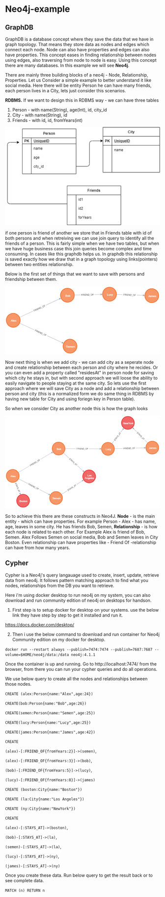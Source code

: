 # Neo4j-example

## GraphDB ## 
 GraphDB is a database concept where they save the data that we have in graph topology.
That means they store data as nodes and edges which connect each node.  Node can also have properties and edges can also have properties.
This concept eases in finding relationship between nodes using edges, also traversing from node to node is easy.
Using this concept there are many databases. In this example we will see **Neo4j**.

There are mainly three building blocks of a neo4j - Node, Relationship, Properties. Let us Consider a simple example to better understand it like social media.
Here there will be entity Person he can have many friends, each person lives in a City, lets just consider this scenarios.

**RDBMS.** 
If we want to design this in RDBMS way - we can have three tables
1. Person - with name(String), age(Int), id, city_id
2. City - with name(String), id
3. Friends - with id, id, fromYears(int)

![Screenshot](Diagram.png)

if one person is friend of another we store that in Friends table with id of both persons and when retreiving we can use join query to identify all the friends of a person.
This is fairly simple when we have two tables, but when we have huge business case this join queries become complex and time consuming. In cases like this graphdb helps us.
In graphdb this relationship is saved exactly how we draw that in a graph topology using links(pointers) between two entities relationship.

Below is the first set of things that we want to save with persons and friendship between them.

![Screenshot](graph.png)

Now next thing is when we add city - we can add city as a seperate node and create relationship between each person and city where he recides.
Or you can even add a property called "residesAt" in person node for saving which city he stays in, but with second approach we will loose the ability to easily navigate to people staying at the same city. So lets use the first approach where we will save City as a node and add a relationship between person and city (this is a normalized form we do same thing in RDBMS by having new table for City and using foriegn key in Person table).

So when we consider City as another node this is how the graph looks

![Screenshot](city.png)

So to achieve this there are these constructs in Neo4J.
**Node** - is the main entity - which can have properties. For example  Person - Alex -  has name, age, leaves in some city. He has friends Bob, Semen, 
**Relationship** - is how each node is related to each other.  For Example  Alex is friend of Bob, Semen. Alex Follows Semen on social media, Bob and Semen leaves in City Boston.
 Even relationship can have properties like - Friend Of -relationship can have  from how many years.

## Cypher ##
Cypher is a Neo4j's query langauage used to create, insert, update, retrieve data from neo4j. It follows pattern matching approach to find what you nodes, relationships from the DB you want to retrieve.

Here i'm using docker desktop to run neo4j on my system, you can also download and run  community edition of neo4j on desktops for handson.

1. First step is to setup docker for desktop on your systems. use the below  link they have step by step to get it installed and run it.

https://docs.docker.com/desktop/

2. Then i use the below command to download and run container for Neo4j Community edition on my docker for desktop.

`docker run --restart always --publish=7474:7474 --publish=7687:7687 --volume=$HOME/neo4j/data:/data neo4j:4.1.1`

Once the container is up and running.  Go to http://localhost:7474/  from the browser, from there you can run your cypher queries and do all operations.


We use below query to create all the nodes and relationships between those nodes. 

`CREATE (alex:Person{name:"Alex",age:24})`

`CREATE(bob:Person{name:"Bob",age:26})`

`CREATE(semen:Person{name:"Semen",age:25})`

`CREATE(lucy:Person{name:"Lucy",age:25})`

`CREATE(james:Person{name:"James",age:42})`

`CREATE `

`(alex)-[:FRIEND_OF{fromYears:2}]->(semen)`,

`(alex)-[:FRIEND_OF{fromYears:3}]->(bob)`,

`(bob)-[:FRIEND_OF{fromYears:5}]->(lucy)`,

`(lucy)-[:FRIEND_OF{fromYears:8}]->(james)`

`CREATE (boston:City{name:"Boston"})`

`CREATE (la:City{name:"Los Angeles"})`

`CREATE (ny:City{name:"NewYork"})`

`CREATE`

`(alex)-[:STAYS_AT]->(boston)`,

`(bob)-[:STAYS_AT]->(la)`,

`(semen)-[:STAYS_AT]->(la)`,

`(lucy)-[:STAYS_AT]->(ny)`,

`(james)-[:STAYS_AT]->(ny)`

Once you create these data. Run below query to get the result back or to see complete data.

`MATCH (n) RETURN n`


